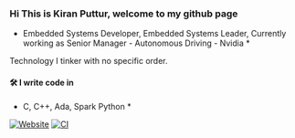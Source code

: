 ### Hi This is Kiran Puttur, welcome to my github page

* Embedded Systems Developer, Embedded Systems Leader, Currently working as Senior Manager - Autonomous Driving - Nvidia *

Technology I tinker with no specific order.


#### 🛠 I write code in
* C,  C++, Ada, Spark Python *

[![Website](https://img.shields.io/badge/Website-kputtur.github.io-green?style=flat-square)](https://kputtur.github.io)
[![CI](https://github.com/kputtur/kputtur.github.io/actions/workflows/gh-pages.yml/badge.svg?branch=master)](https://github.com/kputtur/kputtur.github.io/actions/workflows/gh-pages.yml)
